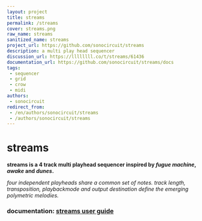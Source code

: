 ```yaml
---
layout: project
title: streams
permalink: /streams
cover: streams.png
raw_name: streams
sanitized_name: streams
project_url: https://github.com/sonocircuit/streams
description: a multi play head sequencer
discussion_url: https://llllllll.co/t/streams/61436
documentation_url: https://github.com/sonocircuit/streams/docs
tags:
 - sequencer
 - grid
 - crow
 - midi
authors:
 - sonocircuit
redirect_from:
 - /en/authors/sonocircuit/streams
 - /authors/sonocircuit/streams
---
```

# streams

__streams is a 4 track multi playhead sequencer inspired by _fugue machine_, _awake_ and _dunes_.__

_four independent playheads share a common set of notes. track length, transposition, playbackmode and output destination define the emerging polymetric melodies._

### documentation: [streams user guide](https://github.com/sonocircuit/streams/blob/main/docs/STREAMS%20USER%20GUIDE%20v1.1.0.pdf)



